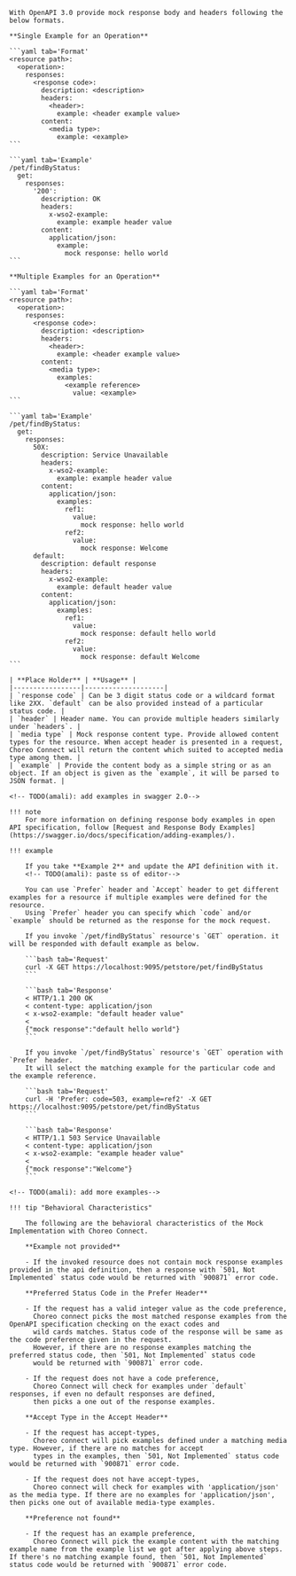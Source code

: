     With OpenAPI 3.0 provide mock response body and headers following the below formats. 

    **Single Example for an Operation**

    ```yaml tab='Format'
    <resource path>:
      <operation>:
        responses:
          <response code>:
            description: <description>
            headers:
              <header>:
                example: <header example value>
            content:
              <media type>:
                example: <example>
    ```

    ```yaml tab='Example'
    /pet/findByStatus:
      get:
        responses:
          '200':
            description: OK
            headers:
              x-wso2-example:
                example: example header value
            content:
              application/json:
                example:
                  mock response: hello world
    ```

    **Multiple Examples for an Operation**

    ```yaml tab='Format'
    <resource path>:
      <operation>:
        responses:
          <response code>:
            description: <description>
            headers:
              <header>:
                example: <header example value>
            content:
              <media type>:
                examples: 
                  <example reference>
                    value: <example>
    ```

    ```yaml tab='Example'
    /pet/findByStatus:
      get:
        responses:
          50X:
            description: Service Unavailable
            headers:
              x-wso2-example:
                example: example header value
            content:
              application/json:
                examples:
                  ref1:
                    value:
                      mock response: hello world
                  ref2:
                    value:
                      mock response: Welcome
          default:
            description: default response
            headers:
              x-wso2-example:
                example: default header value
            content:
              application/json:
                examples:
                  ref1:
                    value:
                      mock response: default hello world
                  ref2:
                    value:
                      mock response: default Welcome
    ```

    | **Place Holder** | **Usage** |
    |-----------------|--------------------|
    | `response code` | Can be 3 digit status code or a wildcard format like 2XX. `default` can be also provided instead of a particular status code. |   
    | `header` | Header name. You can provide multiple headers similarly under `headers`. |   
    | `media type` | Mock response content type. Provide allowed content types for the resource. When accept header is presented in a request, Choreo Connect will return the content which suited to accepted media type among them. |   
    | `example` | Provide the content body as a simple string or as an object. If an object is given as the `example`, it will be parsed to JSON format. |   

    <!-- TODO(amali): add examples in swagger 2.0-->

    !!! note 
        For more information on defining response body examples in open API specification, follow [Request and Response Body Examples](https://swagger.io/docs/specification/adding-examples/).

    !!! example

        If you take **Example 2** and update the API definition with it.
        <!-- TODO(amali): paste ss of editor-->

        You can use `Prefer` header and `Accept` header to get different examples for a resource if multiple examples were defined for the resource.
        Using `Prefer` header you can specify which `code` and/or `example` should be returned as the response for the mock request.

        If you invoke `/pet/findByStatus` resource's `GET` operation. it will be responded with default example as below.

        ```bash tab='Request'
        curl -X GET https://localhost:9095/petstore/pet/findByStatus
        ```

        ```bash tab='Response'
        < HTTP/1.1 200 OK
        < content-type: application/json
        < x-wso2-example: "default header value"
        < 
        {"mock response":"default hello world"}
        ```

        If you invoke `/pet/findByStatus` resource's `GET` operation with `Prefer` header.
        It will select the matching example for the particular code and the example reference.

        ```bash tab='Request'
        curl -H 'Prefer: code=503, example=ref2' -X GET https://localhost:9095/petstore/pet/findByStatus
        ```

        ```bash tab='Response'
        < HTTP/1.1 503 Service Unavailable
        < content-type: application/json
        < x-wso2-example: "example header value"
        < 
        {"mock response":"Welcome"}
        ```

    <!-- TODO(amali): add more examples-->

    !!! tip "Behavioral Characteristics"

        The following are the behavioral characteristics of the Mock Implementation with Choreo Connect.

        **Example not provided**   
            
        - If the invoked resource does not contain mock response examples provided in the api definition, then a response with `501, Not Implemented` status code would be returned with `900871` error code.
          
        **Preferred Status Code in the Prefer Header**   

        - If the request has a valid integer value as the code preference, 
          Choreo connect picks the most matched response examples from the OpenAPI specification checking on the exact codes and
          wild cards matches. Status code of the response will be same as the code preference given in the request. 
          However, if there are no response examples matching the preferred status code, then `501, Not Implemented` status code 
          would be returned with `900871` error code.
          
        - If the request does not have a code preference,
          Choreo Connect will check for examples under `default` responses, if even no default responses are defined, 
          then picks a one out of the response examples. 
          
        **Accept Type in the Accept Header** 
          
        - If the request has accept-types,
          Choreo connect will pick examples defined under a matching media type. However, if there are no matches for accept 
          types in the examples, then `501, Not Implemented` status code would be returned with `900871` error code.
          
        - If the request does not have accept-types, 
          Choreo connect will check for examples with 'application/json' as the media type. If there are no examples for 'application/json', then picks one out of available media-type examples.

        **Preference not found**
            
        - If the request has an example preference,
          Choreo Connect will pick the example content with the matching example name from the example list we got after applying above steps. If there's no matching example found, then `501, Not Implemented` status code would be returned with `900871` error code.

